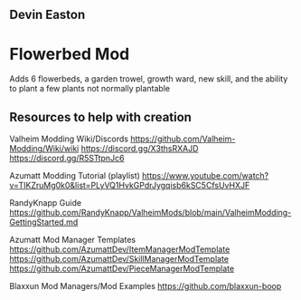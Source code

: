 ﻿## Devin Easton

# Flowerbed Mod

Adds 6 flowerbeds, a garden trowel, growth ward, new skill, and the ability to plant a few plants not normally plantable

## Resources to help with creation

Valheim Modding Wiki/Discords
https://github.com/Valheim-Modding/Wiki/wiki
https://discord.gg/X3thsRXAJD
https://discord.gg/R5STtpnJc6

Azumatt Modding Tutorial (playlist)
https://www.youtube.com/watch?v=TIKZruMg0k0&list=PLyVQ1HvkGPdrJygqisb6kSC5CfsUvHXJF

RandyKnapp Guide
https://github.com/RandyKnapp/ValheimMods/blob/main/ValheimModding-GettingStarted.md

Azumatt Mod Manager Templates
https://github.com/AzumattDev/ItemManagerModTemplate
https://github.com/AzumattDev/SkillManagerModTemplate
https://github.com/AzumattDev/PieceManagerModTemplate

Blaxxun Mod Managers/Mod Examples
https://github.com/blaxxun-boop
